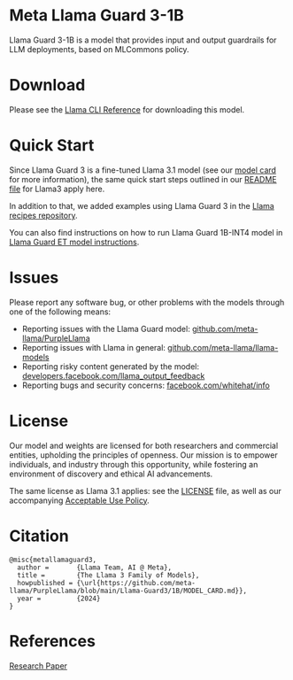 # Meta Llama Guard 3-1B

Llama Guard 3-1B is a model that provides input and output guardrails for LLM deployments, based on MLCommons policy.

# Download

Please see the [Llama CLI Reference](https://github.com/meta-llama/llama-stack/blob/main/docs/cli_reference.md#step-1-get-the-models) for downloading this model.

# Quick Start

Since Llama Guard 3 is a fine-tuned Llama 3.1 model (see our
[model card](MODEL_CARD.md) for more information), the same quick start steps
outlined in our
[README file](https://github.com/meta-llama/llama-models/blob/main/README.md) for
Llama3 apply here.

In addition to that, we added examples using Llama Guard 3 in the
[Llama recipes repository](https://github.com/facebookresearch/llama-recipes).

You can also find instructions on how to run Llama Guard 1B-INT4 model in [Llama Guard ET model instructions](ET_INSTRUCTIONS.md).
# Issues

Please report any software bug, or other problems with the models through one of
the following means:

- Reporting issues with the Llama Guard model:
  [github.com/meta-llama/PurpleLlama](https://github.com/meta-llama/PurpleLlama)
- Reporting issues with Llama in general:
  [github.com/meta-llama/llama-models](https://github.com/meta-llama/llama-models)
- Reporting risky content generated by the model:
  [developers.facebook.com/llama_output_feedback](https://developers.facebook.com/llama_output_feedback)
- Reporting bugs and security concerns:
  [facebook.com/whitehat/info](https://facebook.com/whitehat/info)

# License

Our model and weights are licensed for both researchers and commercial entities,
upholding the principles of openness. Our mission is to empower individuals, and
industry through this opportunity, while fostering an environment of discovery
and ethical AI advancements.

The same license as Llama 3.1 applies: see the [LICENSE](../../LICENSE) file, as well
as our accompanying [Acceptable Use Policy](USE_POLICY.md).

# Citation
```
@misc{metallamaguard3,
  author =       {Llama Team, AI @ Meta},
  title =        {The Llama 3 Family of Models},
  howpublished = {\url{https://github.com/meta-llama/PurpleLlama/blob/main/Llama-Guard3/1B/MODEL_CARD.md}},
  year =         {2024}
}
```

# References

[Research Paper](https://ai.facebook.com/research/publications/llama-guard-llm-based-input-output-safeguard-for-human-ai-conversations/)
